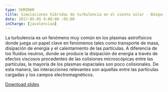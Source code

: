 ```yaml
---
type: SEMINAR
title: Simulaciones híbridas de turbulencia en el viento solar - Búsqueda de canales de disipación de la energía en escalas cinéticas
date: 2017-05-05 9:00:00 -05:00
inCharge: [javalenciaa]
---
```


La turbulencia es un fenómeno muy común en los plasmas astrofísicos donde juega un papel clave en fenómenos tales como transporte de masa, disipación de energía y el calentamiento de las partículas. A  diferencia de los fluidos neutros, donde se produce la disipación de energía a través de efectos viscosos procedentes de las colisiones microscópicas entre las partículas, la mayoría de los plasmas espaciales son poco colisionales. De esta manera, las interacciones relevantes son aquellas entre las partículas cargadas y los campos electromagnéticos.

[Download slides](seminar8.pdf)